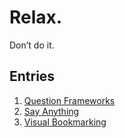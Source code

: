 # Relax.

Don’t do it.

## Entries

1. [Question Frameworks](/version/21.0/say/questions/)
2. [Say Anything](/version/21.0/say/anything/)
3. [Visual Bookmarking](/version/21.0/say/visual-bookmarking/)